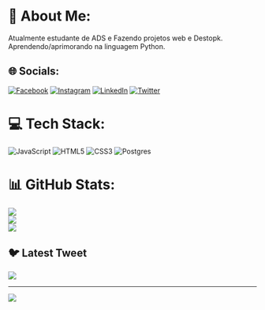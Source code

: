 # 💫 About Me:
Atualmente estudante de ADS e Fazendo projetos web e Destopk.<br>Aprendendo/aprimorando na linguagem Python.


## 🌐 Socials:
[![Facebook](https://img.shields.io/badge/Facebook-%231877F2.svg?logo=Facebook&logoColor=white)](https://facebook.com/joalissonassis) [![Instagram](https://img.shields.io/badge/Instagram-%23E4405F.svg?logo=Instagram&logoColor=white)](https://instagram.com/joalisson.assis) [![LinkedIn](https://img.shields.io/badge/LinkedIn-%230077B5.svg?logo=linkedin&logoColor=white)](https://linkedin.com/in/joalissonassis) [![Twitter](https://img.shields.io/badge/Twitter-%231DA1F2.svg?logo=Twitter&logoColor=white)](https://twitter.com/@joalissonassis) 

# 💻 Tech Stack:
![JavaScript](https://img.shields.io/badge/javascript-%23323330.svg?style=for-the-badge&logo=javascript&logoColor=%23F7DF1E) ![HTML5](https://img.shields.io/badge/html5-%23E34F26.svg?style=for-the-badge&logo=html5&logoColor=white) ![CSS3](https://img.shields.io/badge/css3-%231572B6.svg?style=for-the-badge&logo=css3&logoColor=white) ![Postgres](https://img.shields.io/badge/postgres-%23316192.svg?style=for-the-badge&logo=postgresql&logoColor=white)
# 📊 GitHub Stats:
![](https://github-readme-stats.vercel.app/api?username=joalissonassis&theme=merko&hide_border=false&include_all_commits=true&count_private=true)<br/>
![](https://github-readme-streak-stats.herokuapp.com/?user=joalissonassis&theme=merko&hide_border=false)<br/>
![](https://github-readme-stats.vercel.app/api/top-langs/?username=joalissonassis&theme=merko&hide_border=false&include_all_commits=true&count_private=true&layout=compact)

## 🐦 Latest Tweet
[![](https://gtce.itsvg.in/api?username=@joalissonassis)](https://github.com/VishwaGauravIn/github-twitter-card-embed)

---
[![](https://visitcount.itsvg.in/api?id=joalissonassis&icon=2&color=0)](https://visitcount.itsvg.in)

<!-- Proudly created with GPRM ( https://gprm.itsvg.in ) -->
